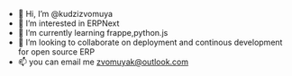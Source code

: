 - 👋 Hi, I’m @kudzizvomuya
- 👀 I’m interested in ERPNext
- 🌱 I’m currently learning frappe,python.js
- 💞️ I’m looking to collaborate on deployment and continous development for open source ERP
- 📫 you can email me  zvomuyak@outlook.com

